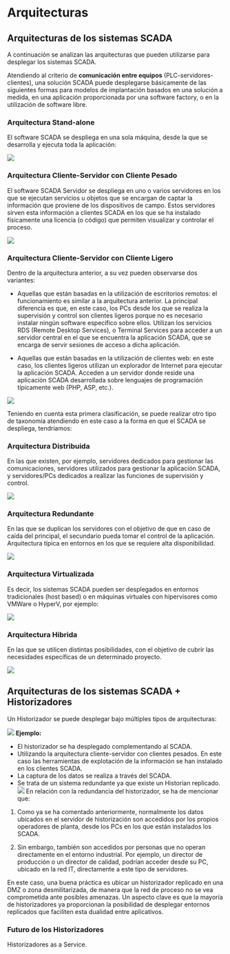 # Arquitecturas


## Arquitecturas de los sistemas SCADA

A continuación se analizan las arquitecturas que pueden utilizarse para desplegar los sistemas SCADA.

Atendiendo al criterio de **comunicación entre equipos** (PLC-servidores-clientes), una solución SCADA puede desplegarse básicamente de las siguientes formas para modelos de implantación basados en una solución a medida, en una aplicación proporcionada por una software factory, o en la utilización de software libre.
### Arquitectura Stand-alone
El software SCADA se despliega en una sola máquina, desde la que se desarrolla y ejecuta
toda la aplicación:

![](images/stand_alone.png)

### Arquitectura Cliente-Servidor con Cliente Pesado

El software SCADA Servidor se despliega en uno o varios servidores en los que se ejecutan
servicios u objetos que se encargan de captar la información que proviene de los
dispositivos de campo. Estos servidores sirven esta información a clientes SCADA en los
que se ha instalado físicamente una licencia (o código) que permiten visualizar y controlar el
proceso.

![](images/cliente_servidor_cliente_pesado.png)

### Arquitectura Cliente-Servidor con Cliente Ligero

Dentro de la arquitectura anterior, a su vez pueden observarse dos variantes:

* Aquellas que están basadas en la utilización de escritorios remotos: el
funcionamiento es similar a la arquitectura anterior. La principal diferencia es que, en
este caso, los PCs desde los que se realiza la supervisión y control son clientes
ligeros porque no es necesario instalar ningún software específico sobre ellos.
Utilizan los servicios RDS (Remote Desktop Services), o Terminal Services para
acceder a un servidor central en el que se encuentra la aplicación SCADA, que se
encarga de servir sesiones de acceso a dicha aplicación.

* Aquellas que están basadas en la utilización de clientes web: en este caso, los
clientes ligeros utilizan un explorador de Internet para ejecutar la aplicación SCADA.
Acceden a un servidor donde reside una aplicación SCADA desarrollada sobre
lenguajes de programación típicamente web (PHP, ASP, etc.).

![](images/cliente_servidor_cliente_ligero.png)


Teniendo en cuenta esta primera clasificación, se puede realizar otro tipo de taxonomía atendiendo en este caso a la forma en que el SCADA se despliega, tendríamos:

### Arquitectura Distribuida
En las que existen, por ejemplo, servidores dedicados para gestionar las comunicaciones,
servidores utilizados para gestionar la aplicación SCADA, y servidores/PCs dedicados a
realizar las funciones de supervisión y control.

![](images/arquitectura_distribuida.png)

### Arquitectura Redundante
En las que se duplican los servidores con el objetivo de que en caso de caída del principal,
el secundario pueda tomar el control de la aplicación. Arquitectura típica en entornos en los
que se requiere alta disponibilidad.

![](images/arquitectura_redundante.png)

### Arquitectura Virtualizada
Es decir, los sistemas SCADA pueden ser desplegados en entornos tradicionales (host
based) o en máquinas virtuales con hipervisores como VMWare o HyperV, por ejemplo:

![](images/arquitectura_virtualizada.png)

### Arquitectura Hibrida

En las que se utilicen distintas posibilidades, con el objetivo de cubrir las necesidades
específicas de un determinado proyecto.

![](images/arquitectura_hibrida.png)


## Arquitecturas de los sistemas SCADA + Historizadores

Un Historizador se puede desplegar bajo múltiples tipos de
arquitecturas: 

![](images/arquitecturas_posibles_historizadores.png)
**Ejemplo:** 
 * El historizador se ha desplegado complementando al SCADA.
 * Utilizando la arquitectura cliente-servidor con clientes pesados. En este caso las
herramientas de explotación de la información se han instalado en los clientes SCADA.
 * La captura de los datos se realiza a través del SCADA.
 * Se trata de un sistema redundante ya que existe un Historian replicado.
![](images/Arquitectura_SCADA_Historizador.png)
En relación con la redundancia del historizador, se ha de mencionar que:
 1. Como ya se ha comentado anteriormente, normalmente los datos ubicados en el servidor de
historización son accedidos por los propios operadores de planta, desde los PCs en los que
están instalados los SCADA.

 2. Sin embargo, también son accedidos por personas que no operan directamente en el
entorno industrial. Por ejemplo, un director de producción o un director de calidad, podrían
acceder desde su PC, ubicado en la red IT, directamente a este tipo de servidores.


En este caso, una buena práctica es ubicar un historizador replicado en una DMZ o zona
desmilitarizada, de manera que la red de proceso no se vea comprometida ante posibles
amenazas. Un aspecto clave es que la mayoría de historizadores ya proporcionan la posibilidad de desplegar entornos replicados que faciliten esta dualidad entre aplicativos.

### Futuro de los Historizadores

Historizadores as a Service.